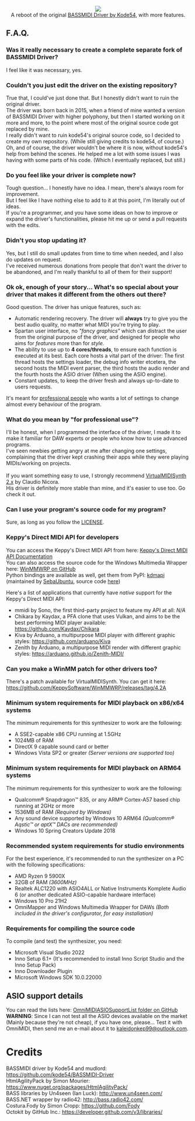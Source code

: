 <p align="center">
  <img src="https://i.imgur.com/noVfUG6.png">
  <br />
  A reboot of the original <a href="https://github.com/kode54/BASSMIDI-Driver">BASSMIDI Driver by Kode54</a>, with more features.
</p>

## F.A.Q.

### Was it really necessary to create a complete separate fork of BASSMIDI Driver?
I feel like it was necessary, yes.

### Couldn't you just edit the driver on the existing repository?
True that, I could've just done that. But I honestly didn't want to ruin the original driver.<br />
The driver was born back in 2015, when a friend of mine wanted a version of BASSMIDI Driver with higher polyphony, but then I started working on it more and more, to the point where most of the original source code got replaced by mine.<br />
I really didn't want to ruin kode54's original source code, so I decided to create my own repository. (While still giving credits to kode54, of course.)<br />
Oh, and of course, the driver wouldn't be where it is now, without kode54's help from behind the scenes. He helped me a lot with some issues I was having with some parts of his code. (Which I eventually replaced, but still.)<br />

### Do you feel like your driver is complete now?
Tough question... I honestly have no idea. I mean, there's always room for improvement.<br/>
But I feel like I have nothing else to add to it at this point, I'm literally out of ideas.<br/>
If you're a programmer, and you have some ideas on how to improve or expand the driver's functionalities, please hit me up or send a pull requests with the edits.

### Didn't you stop updating it?
Yes, but I still do small updates from time to time when needed, and I also do updates on request.<br/>
I've received numerous donations from people that don't want the driver to be abandoned, and I'm really thankful to all of them for their support!

### Ok ok, enough of your story... What's so special about your driver that makes it different from the others out there?
Good question. The driver has unique features, such as:
- Automatic rendering recovery. The driver will **always** try to give you the best audio quality, no matter what MIDI you're trying to play.
- Spartan user interface, no *"fancy graphics"* which can distract the user from the original purpose of the driver, and designed for people who aims for *features* more than for *style*.
- The ability to use up to **4 cores/threads**, to ensure each function is executed at its best. Each core hosts a vital part of the driver: The first thread hosts the settings loader, the debug info writer etcetera, the second hosts the MIDI event parser, the third hosts the audio render and the fourth hosts the ASIO driver (When using the ASIO engine).
- Constant updates, to keep the driver fresh and always up-to-date to users requests.

It's meant for [professional people](#what-do-you-mean-by-for-professional-use) who wants a lot of settings to change almost every behaviour of the program.

### What do you mean by "for professional use"?
I'll be honest, when I programmed the interface of the driver, I made it to make it familiar for DAW experts or people who know how to use advanced programs.<br />
I've seen newbies getting angry at me after changing one settings, complaining that the driver kept crashing their apps while they were playing MIDIs/working on projects.<br /><br />
If you want something easy to use, I strongly recommend [VirtualMIDISynth 2.x](http://coolsoft.altervista.org/en/virtualmidisynth) by Claudio Nicora.<br />
His driver is definitely more stable than mine, and it's easier to use too. Go check it out.

### Can I use your program's source code for my program?
Sure, as long as you follow the [LICENSE](LICENSE.txt).

### Keppy's Direct MIDI API for developers
You can access the Keppy's Direct MIDI API from here: [Keppy's Direct MIDI API Documentation](https://github.com/KeppySoftware/OmniMIDI/tree/master/DeveloperContent/KDMAPI.md)<br/>
You can also access the source code for the Windows Multimedia Wrapper here: [WinMMWRP on GitHub](https://github.com/KeppySoftware/WinMMWRP)<br/>
Python bindings are available as well, get them from PyPI: [kdmapi](https://pypi.org/project/kdmapi/) (maintained by [SebaUbuntu](https://github.com/SebaUbuntu), source code [here](https://github.com/SebaUbuntu/kdmapi))

Here's a list of applications that currently have *native* support for the Keppy's Direct MIDI API:
- mmidi by Sono, the first third-party project to feature my API at all: _N/A_
- Chikara by Kaydax, a PFA clone that uses Vulkan, and aims to be the best performing MIDI player available: https://github.com/Kaydax/Chikara
- Kiva by Arduano, a multipurpose MIDI player with different graphic styles: https://github.com/arduano/Kiva
- Zenith by Arduano, a multipurpose MIDI render with different graphic styles: https://arduano.github.io/Zenith-MIDI/

### Can you make a WinMM patch for other drivers too?
There's a patch available for VirtualMIDISynth. You can get it here: https://github.com/KeppySoftware/WinMMWRP/releases/tag/4.2A

### Minimum system requirements for MIDI playback on x86/x64 systems
The minimum requirements for this synthesizer to work are the following:
- A SSE2-capable x86 CPU running at 1.5GHz
- 1024MB of RAM
- DirectX 9 capable sound card or better
- Windows Vista SP2 or greater *(Server versions are supported too)*

### Minimum system requirements for MIDI playback on ARM64 systems
The minimum requirements for this synthesizer to work are the following:
- Qualcomm® Snapdragon™ 835, or any ARM® Cortex-A57 based chip running at 2GHz or more
- 1536MB of RAM *(Required by Windows)*
- Any sound device supported by Windows 10 ARM64 *(Qualcomm® Aqstic™ or aptX™ DACs are recommended)*
- Windows 10 Spring Creators Update 2018

### Recommended system requirements for studio environments
For the best experience, it's recommended to run the synthesizer on a PC with the following specifications:
- AMD Ryzen 9 5900X
- 32GB of RAM *(3600MHz)*
- Realtek ALC1220 with ASIO4ALL or Native Instruments Komplete Audio 6 (or another dedicated ASIO-capable hardware interface)
- Windows 10 Pro 21H2
- OmniMapper and Windows Multimedia Wrapper for DAWs _(Both included in the driver's configurator, for easy installation)_

### Requirements for compiling the source code
To compile (and test) the synthesizer, you need:
- Microsoft Visual Studio 2022
- Inno Setup 6.1+ (It's recommended to install Inno Script Studio and the Inno Setup Pack)
- Inno Downloader Plugin
- Microsoft Windows SDK 10.0.22000

## ASIO support details
You can read the lists here: [OmniMIDIASIOSupportList folder on GitHub](https://github.com/KeppySoftware/OmniMIDI/tree/master/OmniMIDIASIOSupportList)
<br />
**WARNING**: Since I can not test all the ASIO devices available on the market (Mainly because they're not cheap), if you have one, please... Test it with OmniMIDI, then send me an e-mail about it to [kaleidonkep99@outlook.com](mailto:kaleidonkep99@outlook.com).

# Credits
BASSMIDI driver by Kode54 and mudlord: https://github.com/kode54/BASSMIDI-Driver
<br />
HtmlAgilityPack by Simon Mourier: https://www.nuget.org/packages/HtmlAgilityPack/
<br />
BASS libraries by Un4seen (Ian Luck): http://www.un4seen.com/
<br />
BASS.NET wrapper by radio42: http://bass.radio42.com/
<br />
Costura.Fody by Simon Cropp: https://github.com/Fody
<br />
Octokit by GitHub Inc.: https://developer.github.com/v3/libraries/
